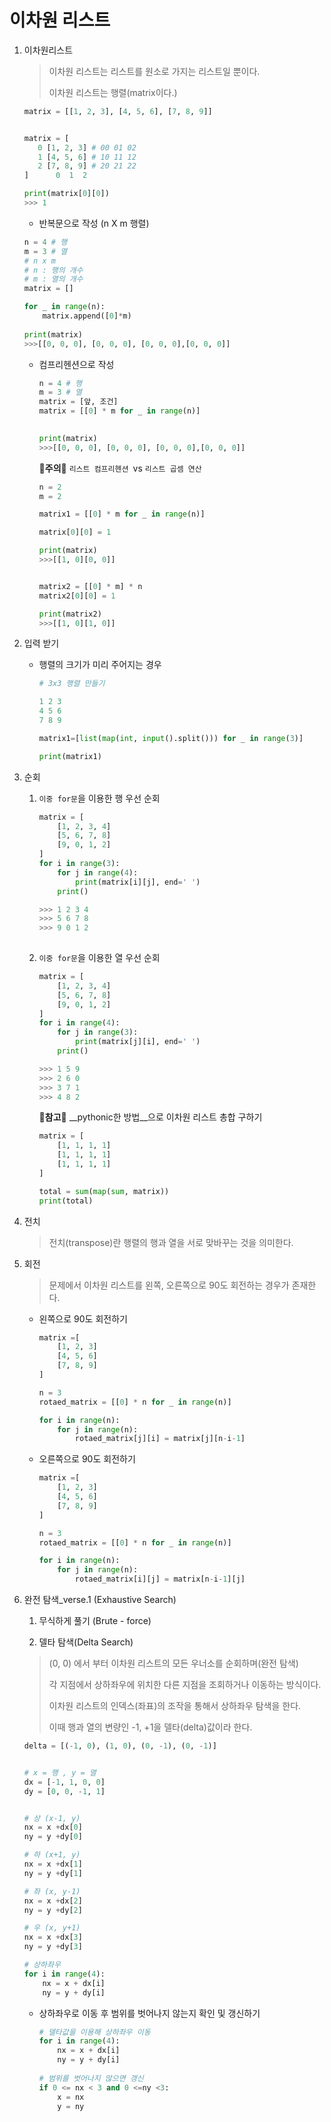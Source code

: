 # 이차원 리스트

1. 이차원리스트

   > 이차원 리스트는 리스트를 원소로 가지는 리스트일 뿐이다.
   >
   > 이차원 리스트는 행렬(matrix이다.)

   ```python
   matrix = [[1, 2, 3], [4, 5, 6], [7, 8, 9]]
   
   
   matrix = [
      0 [1, 2, 3] # 00 01 02
      1 [4, 5, 6] # 10 11 12
      2 [7, 8, 9] # 20 21 22
   ]	  0  1  2	
   
   print(matrix[0][0])
   >>> 1
   ```

   

   -  반복문으로 작성 (n X m 행렬)

     ```python
     n = 4 # 행
     m = 3 # 열
     # n x m
     # n : 행의 개수
     # m : 열의 개수
     matrix = []
     
     for _ in range(n):
         matrix.append([0]*m)
         
     print(matrix)
     >>>[[0, 0, 0], [0, 0, 0], [0, 0, 0],[0, 0, 0]]
     ```

     

   - 컴프리헨션으로 작성

     ```python
     n = 4 # 행
     m = 3 # 열
     matrix = [앞, 조건]
     matrix = [[0] * m for _ in range(n)]
     
         
     print(matrix)
     >>>[[0, 0, 0], [0, 0, 0], [0, 0, 0],[0, 0, 0]]
     ```

     📌__주의__📌 ```리스트 컴프리헨션 ```vs ```리스트 곱셈 연산```

     ```python
     n = 2
     m = 2
     
     matrix1 = [[0] * m for _ in range(n)]
     
     matrix[0][0] = 1
     
     print(matrix)
     >>>[[1, 0][0, 0]]
     
     
     matrix2 = [[0] * m] * n
     matrix2[0][0] = 1
     
     print(matrix2)
     >>>[[1, 0][1, 0]]
     
     ```

     

2. 입력 받기

   - 행렬의 크기가 미리 주어지는 경우

     ```python
     # 3x3 행렬 만들기
     
     1 2 3
     4 5 6
     7 8 9
     
     matrix1=[list(map(int, input().split())) for _ in range(3)]
     
     print(matrix1)
     ```

     

3. 순회

   1. ```이중 for문```을 이용한 행 우선 순회

      ```python
      matrix = [
          [1, 2, 3, 4]
          [5, 6, 7, 8]
          [9, 0, 1, 2]
      ]
      for i in range(3):
          for j in range(4):
              print(matrix[i][j], end=' ')
          print()
      
      >>> 1 2 3 4
      >>> 5 6 7 8
      >>> 9 0 1 2
          
      ```

   2. ```이중 for문```을 이용한 열 우선 순회

      ```python
      matrix = [
          [1, 2, 3, 4]
          [5, 6, 7, 8]
          [9, 0, 1, 2]
      ]
      for i in range(4):
          for j in range(3):
              print(matrix[j][i], end=' ')
          print()
      
      >>> 1 5 9
      >>> 2 6 0
      >>> 3 7 1
      >>> 4 8 2
      ```

      📌__참고__📌 __pythonic한 방법__으로 이차원 리스트 총합 구하기

      ```python
      matrix = [
          [1, 1, 1, 1]
          [1, 1, 1, 1]
          [1, 1, 1, 1]
      ]
      
      total = sum(map(sum, matrix))
      print(total)
      ```

      

4. 전치

   > 전치(transpose)란 행렬의 행과 열을 서로 맞바꾸는 것을 의미한다.

   

5. 회전

   > 문제에서 이차원 리스트를 왼쪽, 오른쪽으로 90도 회전하는 경우가 존재한다.

   - 왼쪽으로 90도 회전하기

     ```python
     matrix =[
         [1, 2, 3]
         [4, 5, 6]
         [7, 8, 9]
     ]
     
     n = 3
     rotaed_matrix = [[0] * n for _ in range(n)]
     
     for i in range(n):
         for j in range(n):
             rotaed_matrix[j][i] = matrix[j][n-i-1]
     ```

   - 오른쪽으로 90도 회전하기

     ```python
     matrix =[
         [1, 2, 3]
         [4, 5, 6]
         [7, 8, 9]
     ]
     
     n = 3
     rotaed_matrix = [[0] * n for _ in range(n)]
     
     for i in range(n):
         for j in range(n):
             rotaed_matrix[i][j] = matrix[n-i-1][j]
     ```

   

6. 완전 탐색_verse.1 (Exhaustive Search)

   1.  무식하게 풀기 (Brute - force)

   2.  델타 탐색(Delta Search)

      > (0, 0) 에서 부터 이차원 리스트의 모든 우너소를 순회하며(완전 탐색)
      >
      > 각 지점에서 상하좌우에 위치한 다른 지점을 조회하거나 이동하는 방식이다.
      >
      > 이차원 리스트의 인덱스(좌표)의 조작을 통해서 상하좌우 탐색을 한다.
      >
      > 이때 행과 열의 변량인 -1, +1을 델타(delta)값이라 한다.

      ```python
      delta = [(-1, 0), (1, 0), (0, -1), (0, -1)]
      
      
      # x = 행 , y = 열
      dx = [-1, 1, 0, 0]
      dy = [0, 0, -1, 1]
      
      
      # 상 (x-1, y)
      nx = x +dx[0]
      ny = y +dy[0]
      
      # 하 (x+1, y)
      nx = x +dx[1]
      ny = y +dy[1]
      
      # 좌 (x, y-1)
      nx = x +dx[2]
      ny = y +dy[2]
      
      # 우 (x, y+1)
      nx = x +dx[3]
      ny = y +dy[3]
      
      # 상하좌우
      for i in range(4):
          nx = x + dx[i]
          ny = y + dy[i]
      
      ```

   - 상하좌우로 이동 후 범위를 벗어나지 않는지 확인 및 갱신하기

     ```python
     # 델타값을 이용해 상하좌우 이동
     for i in range(4):
         nx = x + dx[i]
         ny = y + dy[i]
         
     # 범위를 벗어나지 않으면 갱신
     if 0 <= nx < 3 and 0 <=ny <3:
         x = nx
         y = ny
     ```

     

